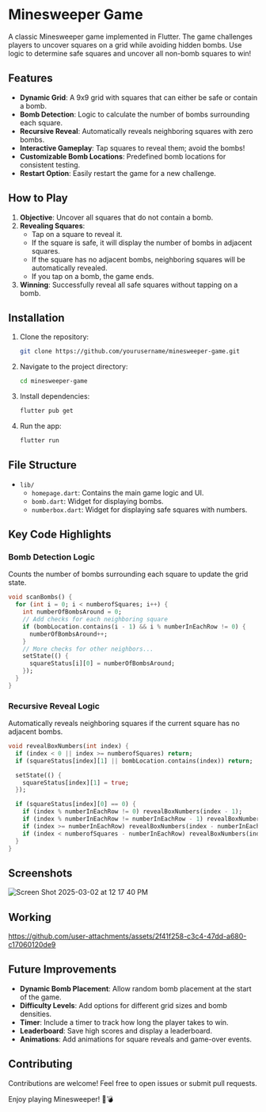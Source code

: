 # Minesweeper Game

A classic Minesweeper game implemented in Flutter. The game challenges players to uncover squares on a grid while avoiding hidden bombs. Use logic to determine safe squares and uncover all non-bomb squares to win!

## Features

- **Dynamic Grid**: A 9x9 grid with squares that can either be safe or contain a bomb.
- **Bomb Detection**: Logic to calculate the number of bombs surrounding each square.
- **Recursive Reveal**: Automatically reveals neighboring squares with zero bombs.
- **Interactive Gameplay**: Tap squares to reveal them; avoid the bombs!
- **Customizable Bomb Locations**: Predefined bomb locations for consistent testing.
- **Restart Option**: Easily restart the game for a new challenge.

## How to Play

1. **Objective**: Uncover all squares that do not contain a bomb.
2. **Revealing Squares**:
   - Tap on a square to reveal it.
   - If the square is safe, it will display the number of bombs in adjacent squares.
   - If the square has no adjacent bombs, neighboring squares will be automatically revealed.
   - If you tap on a bomb, the game ends.
3. **Winning**: Successfully reveal all safe squares without tapping on a bomb.

## Installation

1. Clone the repository:
   ```bash
   git clone https://github.com/yourusername/minesweeper-game.git
   ```
2. Navigate to the project directory:
   ```bash
   cd minesweeper-game
   ```
3. Install dependencies:
   ```bash
   flutter pub get
   ```
4. Run the app:
   ```bash
   flutter run
   ```

## File Structure

- `lib/`
  - `homepage.dart`: Contains the main game logic and UI.
  - `bomb.dart`: Widget for displaying bombs.
  - `numberbox.dart`: Widget for displaying safe squares with numbers.

## Key Code Highlights

### Bomb Detection Logic
Counts the number of bombs surrounding each square to update the grid state.
```dart
void scanBombs() {
  for (int i = 0; i < numberofSquares; i++) {
    int numberOfBombsAround = 0;
    // Add checks for each neighboring square
    if (bombLocation.contains(i - 1) && i % numberInEachRow != 0) {
      numberOfBombsAround++;
    }
    // More checks for other neighbors...
    setState(() {
      squareStatus[i][0] = numberOfBombsAround;
    });
  }
}
```

### Recursive Reveal Logic
Automatically reveals neighboring squares if the current square has no adjacent bombs.
```dart
void revealBoxNumbers(int index) {
  if (index < 0 || index >= numberofSquares) return;
  if (squareStatus[index][1] || bombLocation.contains(index)) return;

  setState(() {
    squareStatus[index][1] = true;
  });

  if (squareStatus[index][0] == 0) {
    if (index % numberInEachRow != 0) revealBoxNumbers(index - 1);
    if (index % numberInEachRow != numberInEachRow - 1) revealBoxNumbers(index + 1);
    if (index >= numberInEachRow) revealBoxNumbers(index - numberInEachRow);
    if (index < numberofSquares - numberInEachRow) revealBoxNumbers(index + numberInEachRow);
  }
}
```

## Screenshots

![Screen Shot 2025-03-02 at 12 17 40 PM](https://github.com/user-attachments/assets/43e7bfcc-f354-43b9-b41e-934c43573e75)

## Working 


https://github.com/user-attachments/assets/2f41f258-c3c4-47dd-a680-c17060120de9




## Future Improvements

- **Dynamic Bomb Placement**: Allow random bomb placement at the start of the game.
- **Difficulty Levels**: Add options for different grid sizes and bomb densities.
- **Timer**: Include a timer to track how long the player takes to win.
- **Leaderboard**: Save high scores and display a leaderboard.
- **Animations**: Add animations for square reveals and game-over events.

## Contributing

Contributions are welcome! Feel free to open issues or submit pull requests.

Enjoy playing Minesweeper! 🚩💣
